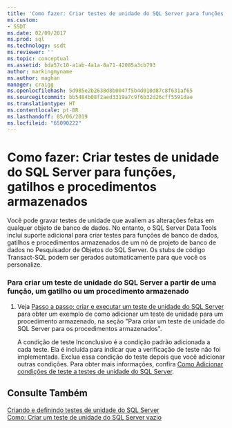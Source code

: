 ```yaml
---
title: 'Como fazer: Criar testes de unidade do SQL Server para funções, gatilhos e procedimentos armazenados | Microsoft Docs'
ms.custom:
- SSDT
ms.date: 02/09/2017
ms.prod: sql
ms.technology: ssdt
ms.reviewer: ''
ms.topic: conceptual
ms.assetid: bda57c10-a1ab-4a1a-8a71-42085a3cb793
author: markingmyname
ms.author: maghan
manager: craigg
ms.openlocfilehash: 5d985e2b2638d8b0047f5b4d010d87c8f631af65
ms.sourcegitcommit: bb5484b08f2aed3319a7c9f6b32d26cff5591dae
ms.translationtype: HT
ms.contentlocale: pt-BR
ms.lasthandoff: 05/06/2019
ms.locfileid: "65090222"
---
```

# <a name="how-to-create-sql-server-unit-tests-for-functions-triggers-and-stored-procedures"></a>Como fazer: Criar testes de unidade do SQL Server para funções, gatilhos e procedimentos armazenados
Você pode gravar testes de unidade que avaliem as alterações feitas em qualquer objeto de banco de dados. No entanto, o SQL Server Data Tools inclui suporte adicional para criar testes para funções de banco de dados, gatilhos e procedimentos armazenados de um nó de projeto de banco de dados no Pesquisador de Objetos do SQL Server. Os stubs de código Transact\-SQL podem ser gerados automaticamente para que você os personalize.  
  
### <a name="to-create-a-sql-server-unit-test-from-a-function-trigger-or-stored-procedure"></a>Para criar um teste de unidade do SQL Server a partir de uma função, um gatilho ou um procedimento armazenado  
  
1.  Veja [Passo a passo: criar e executar um teste de unidade do SQL Server](../ssdt/walkthrough-creating-and-running-a-sql-server-unit-test.md) para obter um exemplo de como adicionar um teste de unidade para um procedimento armazenado, na seção "Para criar um teste de unidade do SQL Server para os procedimentos armazenados".  
  
    A condição de teste Inconclusivo é a condição padrão adicionada a cada teste. Ela é incluída para indicar que a verificação de teste não foi implementada. Exclua essa condição do teste depois que você adicionar outras condições. Para obter mais informações, confira [Como Adicionar condições de teste a testes de unidade do SQL Server](../ssdt/how-to-add-test-conditions-to-sql-server-unit-tests.md).  
  
## <a name="see-also"></a>Consulte Também  
[Criando e definindo testes de unidade do SQL Server](../ssdt/creating-and-defining-sql-server-unit-tests.md)  
[Como: Criar um teste de unidade do SQL Server vazio](../ssdt/how-to-create-an-empty-sql-server-unit-test.md)  
  
